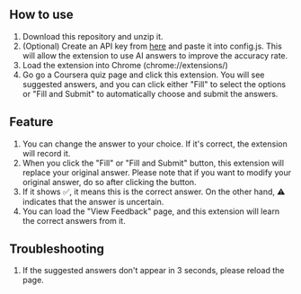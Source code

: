 ## How to use
1. Download this repository and unzip it.
2. (Optional) Create an API key from [here](https://aistudio.google.com/app/apikey) and paste it into config.js. This will allow the extension to use AI answers to improve the accuracy rate.
3. Load the extension into Chrome (chrome://extensions/)
4. Go go a Coursera quiz page and click this extension. You will see suggested answers, and you can click either "Fill" to select the options or "Fill and Submit" to automatically choose and submit the answers.

## Feature
1. You can change the answer to your choice. If it's correct, the extension will record it.
2. When you click the "Fill" or "Fill and Submit" button, this extension will replace your original answer. Please note that if you want to modify your original answer, do so after clicking the button.
3. If it shows ✅, it means this is the correct answer. On the other hand, ⚠️ indicates that the answer is uncertain.
4. You can load the "View Feedback" page, and this extension will learn the correct answers from it.

## Troubleshooting
1. If the suggested answers don't appear in 3 seconds, please reload the page.